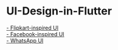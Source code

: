 # UI-Design-in-Flutter

<a href="https://github.com/gopikarp/Flipkart-UI">- Flipkart-inspired UI</a><br>
<a href="https://github.com/gopikarp/Facebook-UI-">- Facebook-inspired UI</a><br>
<a href="https://github.com/gopikarp/Whatsapp-UI">- WhatsApp UI</a><br>


